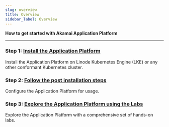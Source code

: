 ```yaml
---
slug: overview
title: Overview
sidebar_label: Overview
---
```


**How to get started with Akamai Application Platform**

---

### Step 1: [Install the Application Platform](installation/overview.md)
Install the Application Platform on Linode Kubernetes Engine (LKE) or any other conformant Kubernetes cluster.

### Step 2: [Follow the post installation steps ](installation/post-install-steps.md)
Configure the Application Platform for usage.

### Step 3: [Explore the Application Platform using the Labs](labs/labs-overview.md)
Explore the Application Platform with a comprehensive set of hands-on labs.